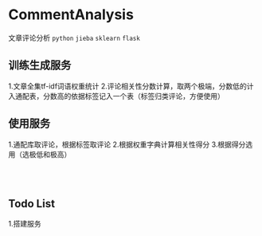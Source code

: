 # CommentAnalysis
文章评论分析
`python`
`jieba`
`sklearn`
`flask`

## 训练生成服务

1.文章全集tf-idf词语权重统计
2.评论相关性分数计算，取两个极端，分数低的计入通配表，分数高的依据标签记入一个表（标签归类评论，方便使用）

## 使用服务

1.通配库取评论，根据标签取评论
2.根据权重字典计算相关性得分
3.根据得分选用（选极低和极高）

<br>
<br>

## Todo List

1.搭建服务
